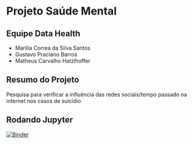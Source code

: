 # Projeto Saúde Mental

## Equipe Data Health

- Marília Correa da Silva Santos
- Gustavo Praciano Barros
- Matheus Carvalho Hatzlhoffer

## Resumo do Projeto

Pesquisa para verificar a influência das redes sociais/tempo passado na internet nos casos de suicidio

## Rodando Jupyter

[![Binder](https://mybinder.org/badge_logo.svg)](https://mybinder.org/v2/gh/mariliacss/DataHealth/main)
